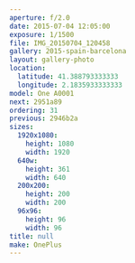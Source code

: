 ```yaml
---
aperture: f/2.0
date: 2015-07-04 12:05:00
exposure: 1/1500
file: IMG_20150704_120458
gallery: 2015-spain-barcelona
layout: gallery-photo
location:
  latitude: 41.388793333333
  longitude: 2.1835933333333
model: One A0001
next: 2951a89
ordering: 31
previous: 2946b2a
sizes:
  1920x1080:
    height: 1080
    width: 1920
  640w:
    height: 361
    width: 640
  200x200:
    height: 200
    width: 200
  96x96:
    height: 96
    width: 96
title: null
make: OnePlus
---
```

